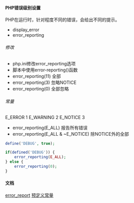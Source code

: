 #### PHP错误级别设置

PHP在运行时，针对程度不同的错误，会给出不同的提示。
- display_error
- error_reporting

###### 修改
- php.ini修改error_reporting选项
- 脚本中使用error-reporting()函数
 - error_reporting(11) 全部
 - error_reporting(3) 忽略NOTICE
 - error_reporting(0) 全部忽略

###### 常量
E_ERROR 1
E_WARNING 2
E_NOTICE 3

 - error_reporting(E_ALL) 报告所有错误
 - error_reporting(E_ALL & ~E_NOTICE) 除NOTICE外的全部

```php
define('DEBUG', true);

if(defined('DEBUG')) {
    error_reporting(E_ALL);
} else {
    error_reporting(0);
}
```

#### 文档
[error_report](http://php.net/manual/zh/function.error-reporting.php)
[预定义常量 ](http://php.net/manual/zh/errorfunc.constants.php)
